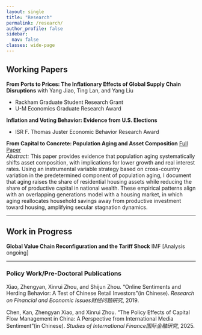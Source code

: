 ```yaml
---
layout: single
title: "Research"
permalink: /research/
author_profile: false
sidebar:
  nav: false
classes: wide-page
---
```


## Working Papers

**From Ports to Prices: The Inflationary Effects of Global Supply Chain Disruptions** with Yang Jiao, Ting Lan, and Yang Liu  
- Rackham Graduate Student Research Grant
- U-M Economics Graduate Research Award 

**Inflation and Voting Behavior: Evidence from U.S. Elections**  
- ISR F. Thomas Juster Economic Behavior Research Award

**From Capital to Concrete: Population Aging and Asset Composition** [Full Paper](/files/aging_asset_comp.pdf)  
*Abstract:* This paper provides evidence that population aging systematically shifts asset composition, with implications for lower growth and real interest rates. Using an instrumental variable strategy based on cross-country variation in the predetermined component of population aging, I document that aging raises the share of residential housing assets while reducing the share of productive capital in national wealth. These empirical patterns align with an overlapping generations model with a housing market, in which aging reallocates household savings away from productive investment toward housing, amplifying secular stagnation dynamics.

---

## Work in Progress

**Global Value Chain Reconfiguration and the Tariff Shock** IMF [Analysis ongoing]

---

### Policy Work/Pre-Doctoral Publications

Xiao, Zhengyan, Xinrui Zhou, and Shijun Zhou. “Online Sentiments and Herding Behavior: A Test of Chinese Retail Investors”(in Chinese). *Research on Financial and Economic Issues财经问题研究*, 2019.

Chen, Kan, Zhengyan Xiao, and Xinrui Zhou. “The Policy Effects of Capital Flow Management in China: A Perspective from International Media Sentiment”(in Chinese). *Studies of International Finance国际金融研究*, 2025.


<!--
## Policy Publications at the IMF
*This section is currently under embargo.*
-->
